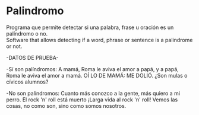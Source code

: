 # Palindromo
Programa que permite detectar si una palabra, frase u oración es un palíndromo o no.  
Software that allows detecting if a word, phrase or sentence is a palindrome or not.

 -DATOS DE PRUEBA-

-Sí son palíndromos:
A mamá, Roma le aviva el amor a papá, y a papá, Roma le aviva el amor a mamá.
OÍ LO DE MAMÁ: ME DOLIÓ.
¿Son mulas o cívicos alumnos?

-No son palíndromos:
Cuanto más conozco a la gente, más quiero a mi perro.
El rock 'n' roll está muerto ¡Larga vida al rock 'n' roll!
Vemos las cosas, no como son, sino como somos nosotros.

